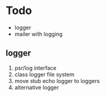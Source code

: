 # Todo

- logger
- mailer with logging

## logger

1. psr/log interface
2. class logger file system
3. move stub echo logger to loggers
4. alternative logger
